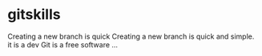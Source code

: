 # gitskills
Creating a new branch is quick
Creating a new branch is quick and simple.
it is a dev
Git is a free software ...